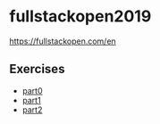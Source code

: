 # fullstackopen2019
https://fullstackopen.com/en

## Exercises

* [part0](/part0)
* [part1](/part1)
* [part2](/part2)
